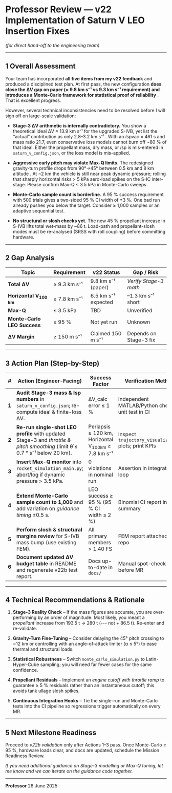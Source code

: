 # Professor Review — v22 Implementation of Saturn V LEO Insertion Fixes

*(for direct hand-off to the engineering team)*

---

## 1  Overall Assessment

Your team has incorporated **all five items from my v22 feedback** and produced a disciplined test plan.  At first pass, the new configuration **does close the ΔV gap on paper (≈ 9.8 km s⁻¹ vs 9.3 km s⁻¹ requirement) and introduces a Monte-Carlo framework for statistical proof of reliability** .  That is excellent progress.

However, several technical inconsistencies need to be resolved before I will sign off on large-scale validation:

* **Stage-3 ΔV arithmetic is internally contradictory.**
  You show a theoretical ideal ΔV ≈ 13.9 km s⁻¹ for the upgraded S-IVB, yet list the “actual” contribution as only 2.8–3.2 km s⁻¹ .  With an *I*spvac = 461 s and mass ratio 21.7, even conservative loss models cannot burn off \~80 % of that ideal.  Either the propellant mass, dry mass, or *I*sp is mis-entered in `saturn_v_config.json`, or the loss model is mis-applied.

* **Aggressive early pitch may violate Max-Q limits.**
  The redesigned gravity-turn profile drops from 90°→45° between 0.5 km and 8 km altitude .  At \~2 km the vehicle is still near peak dynamic pressure; rolling that sharply horizontal risks > 5 kPa aero-load spikes on the S-IC inter-stage.  Please confirm Max-Q < 3.5 kPa in Monte-Carlo sweeps.

* **Monte-Carlo sample count is borderline.**
  A 95 % success requirement with 500 trials gives a two-sided 95 % CI width of ±3 %. One bad run already pushes you below the target. Consider ≥ 1,000 samples or an adaptive sequential test.

* **No structural or slosh checks yet.**
  The new 45 % propellant increase in S-IVB lifts total wet-mass by \~86 t.  Load-path and propellant-slosh modes must be re-analysed (SRSS with roll coupling) before committing hardware.

---

## 2  Gap Analysis

| Topic                             | Requirement  | v22 Status          | Gap / Risk             |
| --------------------------------- | ------------ | ------------------- | ---------------------- |
| **Total ΔV**                      | ≥ 9.3 km s⁻¹ | 9.8 km s⁻¹ (paper)  | *Verify Stage-3 math*  |
| **Horizontal V<sub>100 km</sub>** | ≥ 7.8 km s⁻¹ | 6.5 km s⁻¹ expected | –1.3 km s⁻¹ short      |
| **Max-Q**                         | ≤ 3.5 kPa    | TBD                 | Unverified             |
| **Monte-Carlo LEO Success**       | ≥ 95 %       | Not yet run         | Unknown                |
| **ΔV Margin**                     | ≥ 150 m s⁻¹  | Claimed 150 m s⁻¹   | Depends on Stage-3 fix |

---

## 3  Action Plan (Step-by-Step)

| #     | Action (Engineer-Facing)                                                                                                     | Success Factor                                                | Verification Method                                  |
| ----- | ---------------------------------------------------------------------------------------------------------------------------- | ------------------------------------------------------------- | ---------------------------------------------------- |
| **1** | **Audit Stage-3 mass & Isp numbers** in `saturn_v_config.json`; re-compute ideal & finite-loss ΔV.                           | ΔV\_calc error ≤ 1 %                                          | Independent MATLAB/Python check; unit test in CI     |
| **2** | **Re-run single-shot LEO profile** with updated Stage-3 and *throttle & pitch smoothing* (limit θ̇ ≤ 0.7 ° s⁻¹ below 20 km). | Periapsis ≥ 120 km, Horizontal V<sub>100km</sub> ≥ 7.8 km s⁻¹ | Inspect `trajectory_visualizer.py` plots; print KPIs |
| **3** | **Insert Max-Q monitor** into `rocket_simulation_main.py`; abort/log if dynamic pressure > 3.5 kPa.                          | 0 violations in nominal run                                   | Assertion in integrator loop                         |
| **4** | **Extend Monte-Carlo sample count to 1,000** and add variation on *guidance timing* ±0.5 s.                                  | LEO success ≥ 95 % (95 % CI width ≤ 2 %)                      | Binomial CI report in CSV summary                    |
| **5** | **Perform slosh & structural margins review** for S-IVB mass bump (use existing FEM).                                        | All primary members > 1.40 FS                                 | FEM report attached to repo                          |
| **6** | **Document updated ΔV budget table** in README and regenerate v22b test report.                                              | Docs up-to-date in `docs/`                                    | Manual spot-check before MR                          |

---

## 4  Technical Recommendations & Rationale

1. **Stage-3 Reality Check** – If the mass figures are accurate, you are over-performing by an order of magnitude.  Most likely, you meant a *propellant* increase from 193.5 t → 280 t (--- not + 86.5 t).  Re-enter and re-validate.

2. **Gravity-Turn Fine-Tuning** – Consider delaying the 45° pitch crossing to \~12 km or controlling with an angle-of-attack limiter (α ≤ 5°) to ease thermal and structural loads.

3. **Statistical Robustness** – Switch `monte_carlo_simulation.py` to Latin-Hyper-Cube sampling; you will need far fewer cases for the same confidence.

4. **Propellant Residuals** – Implement an *engine cutoff with throttle ramp* to guarantee ≥ 5 % residuals rather than an instantaneous cutoff; this avoids tank ullage slosh spikes.

5. **Continuous Integration Hooks** – Tie the single-run and Monte-Carlo tests into the CI pipeline so regressions trigger automatically on every MR.

---

## 5  Next Milestone Readiness

Proceed to *v22b validation* only after Actions 1–3 pass.  Once Monte-Carlo ≥ 95 %, hardware loads clear, and docs are updated, schedule the Mission Readiness Review.

*If you need additional guidance on Stage-3 modelling or Max-Q tuning, let me know and we can iterate on the guidance code together.*

---

**Professor**
26 June 2025
